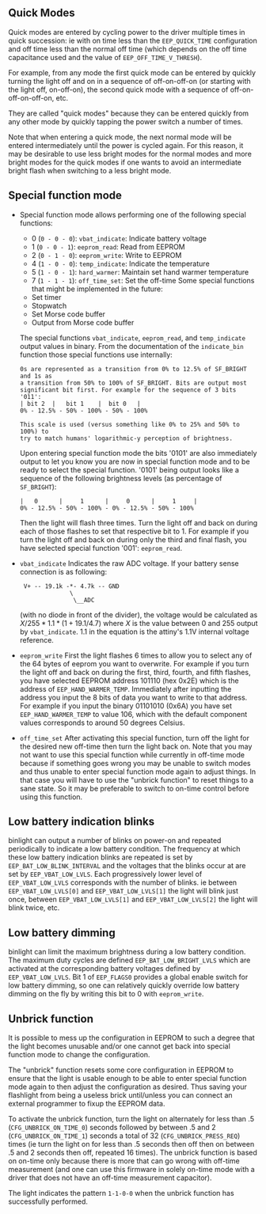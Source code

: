 Quick Modes
-----------

Quick modes are entered by cycling power to the driver multiple times in quick
succession: ie with on time less than the `EEP_QUICK_TIME` configuration and off
time less than the normal off time (which depends on the off time capacitance
used and the value of `EEP_OFF_TIME_V_THRESH`).

For example, from any mode the first quick mode can be entered by quickly
turning the light off and on in a sequence of off-on-off-on (or starting with
the light off, on-off-on), the second quick mode with a sequence of
off-on-off-on-off-on, etc.

They are called "quick modes" because they can be entered quickly from any other
mode by quickly tapping the power switch a number of times.

Note that when entering a quick mode, the next normal mode will be entered
intermediately until the power is cycled again. For this reason, it may be
desirable to use less bright modes for the normal modes and more bright modes
for the quick modes if one wants to avoid an intermediate bright flash when
switching to a less bright mode.

Special function mode
---------------------

- Special function mode allows performing one of the following special
  functions:
  - 0 (`0 - 0 - 0`): `vbat_indicate`: Indicate battery voltage
  - 1 (`0 - 0 - 1`): `eeprom_read`: Read from EEPROM
  - 2 (`0 - 1 - 0`): `eeprom_write`: Write to EEPROM
  - 4 (`1 - 0 - 0`): `temp_indicate`: Indicate the temperature
  - 5 (`1 - 0 - 1`): `hard_warmer`: Maintain set hand warmer temperature
  - 7 (`1 - 1 - 1`): `off_time_set`: Set the off-time
  Some special functions that might be implemented in the future:
  - Set timer
  - Stopwatch
  - Set Morse code buffer
  - Output from Morse code buffer

  The special functions `vbat_indicate`, `eeprom_read`, and `temp_indicate`
  output values in binary. From the documentation of the `indicate_bin` function
  those special functions use internally:

      0s are represented as a transition from 0% to 12.5% of SF_BRIGHT and 1s as
      a transition from 50% to 100% of SF_BRIGHT. Bits are output most
      significant bit first. For example for the sequence of 3 bits '011':
      | bit 2  |   bit 1    |  bit 0   |
      0% - 12.5% - 50% - 100% - 50% - 100%

      This scale is used (versus something like 0% to 25% and 50% to 100%) to
      try to match humans' logarithmic-y perception of brightness.

  Upon entering special function mode the bits '0101' are also immediately
  output to let you know you are now in special function mode and to be ready
  to select the special function. '0101' being output looks like a sequence of
  the following brightness levels (as percentage of `SF_BRIGHT`):

      |   0      |     1      |     0      |     1     |
      0% - 12.5% - 50% - 100% - 0% - 12.5% - 50% - 100%

  Then the light will flash three times. Turn the light off and back on during
  each of those flashes to set that respective bit to 1. For example if you
  turn the light off and back on during only the third and final flash, you
  have selected special function '001': `eeprom_read`.

- `vbat_indicate`
   Indicates the raw ADC voltage. If your battery sense connection is as
   following:

       V+ -- 19.1k -*- 4.7k -- GND
                    \
                     \__ADC

   (with no diode in front of the divider), the voltage would be calculated as
   $X/255 * 1.1 * (1 + 19.1/4.7)$ where $X$ is the value between $0$ and $255$
   output by `vbat_indicate`. $1.1$ in the equation is the attiny's 1.1V internal
   voltage reference.

 - `eeprom_write`
   First the light flashes 6 times to allow you to select any of the 64 bytes
   of eeprom you want to overwrite. For example if you turn the light off and
   back on during the first, third, fourth, and fifth flashes, you have selected
   EEPROM address 101110 (hex 0x2E) which is the address of
   `EEP_HAND_WARMER_TEMP`. Immediately after inputting the address you input the
   8 bits of data you want to write to that address. For example if you input
   the binary 01101010 (0x6A) you have set `EEP_HAND_WARMER_TEMP` to value 106,
   which with the default component values corresponds to around 50 degrees
   Celsius.

 - `off_time_set`
   After activating this special function, turn off the light for the desired
   new off-time then turn the light back on. Note that you may not want to use
   this special function while currently in off-time mode because if something
   goes wrong you may be unable to switch modes and thus unable to enter special
   function mode again to adjust things. In that case you will have to use the
   "unbrick function" to reset things to a sane state. So it may be preferable
   to switch to on-time control before using this function.

Low battery indication blinks
-----------------------------

binlight can output a number of blinks on power-on and repeated periodically
to indicate a low battery condition. The frequency at which these low battery
indication blinks are repeated is set by `EEP_BAT_LOW_BLINK_INTERVAL` and the
voltages that the blinks occur at are set by `EEP_VBAT_LOW_LVLS`. Each
progressively lower level of `EEP_VBAT_LOW_LVLS` corresponds with the number of
blinks. ie between `EEP_VBAT_LOW_LVLS[0]` and `EEP_VBAT_LOW_LVLS[1]` the light
will blink just once, between `EEP_VBAT_LOW_LVLS[1]` and `EEP_VBAT_LOW_LVLS[2]`
the light will blink twice, etc.

Low battery dimming
-------------------

binlight can limit the maximum brightness during a low battery condition. The
maximum duty cycles are defined `EEP_BAT_LOW_BRIGHT_LVLS` which are activated
at the corresponding battery voltages defined by `EEP_VBAT_LOW_LVLS`. Bit 1
of `EEP_FLAGS0` provides a global enable switch for low battery dimming, so
one can relatively quickly override low battery dimming on the fly by writing
this bit to 0 with `eeprom_write`.

Unbrick function
----------------

It is possible to mess up the configuration in EEPROM to such a degree that the
light becomes unusable and/or one cannot get back into special function mode to
change the configuration.

The "unbrick" function resets some core configuration in EEPROM to ensure that
the light is usable enough to be able to enter special function mode again to
then adjust the configuration as desired. Thus saving your flashlight from being
a useless brick until/unless you can connect an external programmer to fixup the
EEPROM data.

To activate the unbrick function, turn the light on alternately for less than
.5 (`CFG_UNBRICK_ON_TIME_0`) seconds followed by between .5 and 2
(`CFG_UNBRICK_ON_TIME_1`) seconds a total of 32 (`CFG_UNBRICK_PRESS_REQ`) times
(ie turn the light on for less than .5 seconds then off then on between .5 and 2
seconds then off, repeated 16 times). The unbrick function is based on on-time
only because there is more that can go wrong with off-time measurement (and one
can use this firmware in solely on-time mode with a driver that does not have an
off-time measurement capacitor).

The light indicates the pattern `1-1-0-0` when the unbrick function has
successfully performed.
